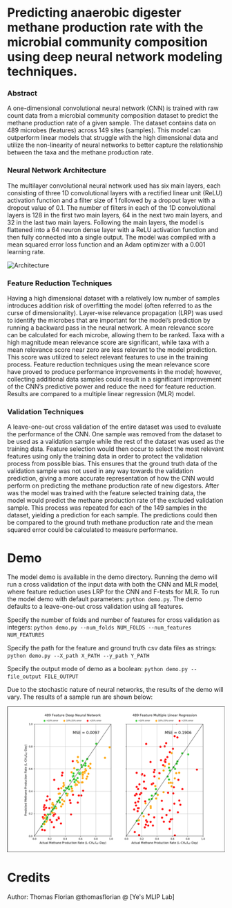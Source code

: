 # Predicting anaerobic digester methane production rate with the microbial community composition using deep neural network modeling techniques.

### Abstract
A one-dimensional convolutional neural network (CNN) is trained with raw count data from a microbial community composition dataset to predict the methane production rate of a given sample. The dataset contains data on 489 microbes (features) across 149 sites (samples). This model can outperform linear models that struggle with the high dimensional data and utilize the non-linearity of neural networks to better capture the relationship between the taxa and the methane production rate. 

### Neural Network Architecture
The multilayer convolutional neural network used has six main layers, each consisting of three 1D convolutional layers with a rectified linear unit (ReLU) activation function and a filter size of 1 followed by a dropout layer with a dropout value of 0.1. The number of filters in each of the 1D convolutional layers is 128 in the first two main layers, 64 in the next two main layers, and 32 in the last two main layers. Following the main layers, the model is flattened into a 64 neuron dense layer with a ReLU activation function and then fully connected into a single output. The model was compiled with a mean squared error loss function and an Adam optimizer with a 0.001 learning rate.

  ![Architecture](https://i.imgur.com/0pb54ha.png)

### Feature Reduction Techniques
Having a high dimensional dataset with a relatively low number of samples introduces addition risk of overfitting the model (often referred to as the curse of dimensionality). Layer-wise relevance propagation (LRP) was used to identify the microbes that are important for the model’s prediction by running a backward pass in the neural network. A mean relevance score can be calculated for each microbe, allowing them to be ranked. Taxa with a high magnitude mean relevance score are significant, while taxa with a mean relevance score near zero are less relevant to the model prediction. This score was utilized to select relevant features to use in the training process. Feature reduction techniques using the mean relevance score have proved to produce performance improvements in the model; however, collecting additional data samples could result in a significant improvement of the CNN’s predictive power and reduce the need for feature reduction. Results are compared to a multiple linear regression (MLR) model.

### Validation Techniques
A leave-one-out cross validation of the entire dataset was used to evaluate the performance of the CNN. One sample was removed from the dataset to be used as a validation sample while the rest of the dataset was used as the training data. Feature selection would then occur to select the most relevant features using only the training data in order to protect the validation process from possible bias. This ensures that the ground truth data of the validation sample was not used in any way towards the validation prediction, giving a more accurate representation of how the CNN would perform on predicting the methane production rate of new digestors. After was the model was trained with the feature selected training data, the model would predict the methane production rate of the excluded validation sample. This process was repeated for each of the 149 samples in the dataset, yielding a prediction for each sample. The predictions could then be compared to the ground truth methane production rate and the mean squared error could be calculated to measure performance. 

# Demo
The model demo is available in the demo directory. Running the demo will run a cross validation of the input data with both the CNN and MLR model, where feature reduction uses LRP for the CNN and F-tests for MLR. To run the model demo with default parameters: `python demo.py`. The demo defaults to a leave-one-out cross validation using all features.

Specify the number of folds and number of features for cross validation as integers: `python demo.py --num_folds NUM_FOLDS --num_features NUM_FEATURES`

Specify the path for the feature and ground truth csv data files as strings: `python demo.py --X_path X_PATH --y_path Y_PATH`

Specify the output mode of demo as a boolean: `python demo.py --file_output FILE_OUTPUT`

Due to the stochastic nature of neural networks, the results of the demo will vary. The results of a sample run are shown below:

![Demo Results](demo/demo_plot.png)

# Credits
Author: Thomas Florian @thomasflorian @ [Ye's MLIP Lab]
